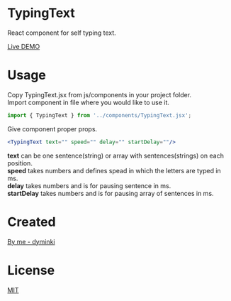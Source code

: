 # TypingText
React component for self typing text.

[Live DEMO](https://dyminki.github.io/TypingText/)

# Usage
Copy TypingText.jsx from js/components in your project folder.  
Import component in file where you would like to use it.
```jsx
import { TypingText } from '../components/TypingText.jsx';
```

Give component proper props.
```jsx
<TypingText text="" speed="" delay="" startDelay=""/>
```
**text** can be one sentence(string) or array with sentences(strings) on each position.  
**speed** takes numbers and defines spead in which the letters are typed in ms.  
**delay** takes numbers and is for pausing sentence in ms.  
**startDelay** takes numbers and is for pausing array of sentences in ms.

# Created
[By me - dyminki](https://github.com/dyminki)

# License
[MIT](https://en.wikipedia.org/wiki/MIT_License)